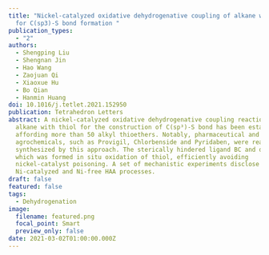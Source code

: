 ```yaml
---
title: "Nickel-catalyzed oxidative dehydrogenative coupling of alkane with thiol
  for C(sp3)-S bond formation "
publication_types:
  - "2"
authors:
  - Shengping Liu
  - Shengnan Jin
  - Hao Wang
  - Zaojuan Qi
  - Xiaoxue Hu
  - Bo Qian
  - Hanmin Huang
doi: 10.1016/j.tetlet.2021.152950
publication: Tetrahedron Letters
abstract: A nickel-catalyzed oxidative dehydrogenative coupling reaction of
  alkane with thiol for the construction of C(sp³)-S bond has been established,
  affording more than 50 alkyl thioethers. Notably, pharmaceutical and
  agrochemicals, such as Provigil, Chlorbenside and Pyridaben, were readily
  synthesized by this approach. The sterically hindered ligand BC and disulfide
  which was formed in situ oxidation of thiol, efficiently avoiding
  nickel-catalyst poisoning. A set of mechanistic experiments disclose both
  Ni-catalyzed and Ni-free HAA processes.
draft: false
featured: false
tags:
  - Dehydrogenation
image:
  filename: featured.png
  focal_point: Smart
  preview_only: false
date: 2021-03-02T01:00:00.000Z
---
```

